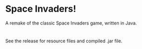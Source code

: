 # Space Invaders!
A remake of the classic Space Invaders game, written in Java.
#
See the release for resource files and compiled .jar file.
